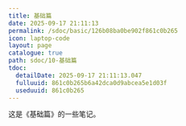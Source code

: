```yaml
---
title: 基础篇
date: 2025-09-17 21:11:13
permalink: /sdoc/basic/126b08ba0be902f861c0b265
icon: laptop-code
layout: page
catalogue: true
path: sdoc/10-基础篇
tdoc:
  detailDate: 2025-09-17 21:11:13.047
  fulluuid: 861c0b265b6a42dca0d9abcea5e1d03f
  useduuid: 861c0b265
---
```


这是《基础篇》的一些笔记。
